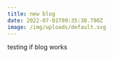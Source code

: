 ```yaml
---
title: new blog
date: 2022-07-01T09:35:38.790Z
image: /img/uploads/default.svg
---
```

testing if blog works